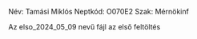 Név:        Tamási Miklós
Neptkód:    O070E2
Szak:       Mérnökinf

Az elso_2024_05_09 nevű fájl az első feltöltés
